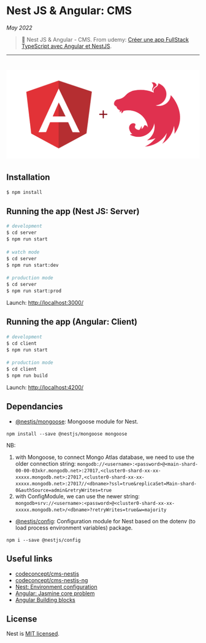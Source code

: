 # Nest JS & Angular: CMS

_May 2022_

> 🔨 Nest JS & Angular - CMS. From udemy: [Créer une app FullStack TypeScript avec Angular et NestJS](https://www.udemy.com/course/creer-une-app-fullstack-typescript-avec-angular-et-nestjs).

---

<h1 align="center">
    <img src="_readme-img/logo.png">
</h1>

## Installation

```bash
$ npm install
```

## Running the app (Nest JS: Server)

```bash
# development
$ cd server
$ npm run start

# watch mode
$ cd server
$ npm run start:dev

# production mode
$ cd server
$ npm run start:prod
```

Launch: [http://localhost:3000/](http://localhost:3000/)

## Running the app (Angular: Client)

```bash
# development
$ cd client
$ npm run start

# production mode
$ cd client
$ npm run build
```

Launch: [http://localhost:4200/](http://localhost:4200/)

## Dependancies

- [@nestjs/mongoose](https://www.npmjs.com/package/@nestjs/mongoose): Mongoose module for Nest.

`npm install --save @nestjs/mongoose mongoose`

NB:

1. with Mongoose, to connect Mongo Atlas database, we need to use the older connection string: `mongodb://<username>:<password>@<main-shard-00-00-03xkr.mongodb.net>:27017,<cluster0-shard-xx-xx-xxxxx.mongodb.net>:27017,<cluster0-shard-xx-xx-xxxxx.mongodb.net>:27017//<dbname>?ssl=true&replicaSet=Main-shard-0&authSource=admin&retryWrites=true`
2. with ConfigModule, we can use the newer string: `mongodb+srv://<username>:<password>@<cluster0-shard-xx-xx-xxxxx.mongodb.net>/<dbname>?retryWrites=true&w=majority`

- [@nestjs/config](https://www.npmjs.com/package/@nestjs/config): Configuration module for Nest based on the dotenv (to load process environment variables) package.

`npm i --save @nestjs/config`

## Useful links

- [codeconcept/cms-nestjs](https://github.com/codeconcept/cms-nestjs)
- [codeconcept/cms-nestjs-ng](https://github.com/codeconcept/cms-nestjs-ng)
- [Nest: Environment configuration](https://docs.nestjs.com/techniques/configuration)
- [Angular: Jasmine core problem](https://stackoverflow.com/questions/67433893/unable-to-resolve-dependency-tree-error-for-creating-new-angular-project)
- [Angular Building blocks](https://slides.com/sajeetharan/deck-62536557-5a27-40cd-a98e-3fc7f3c6517a-11-10#/14)

## License

Nest is [MIT licensed](LICENSE).
